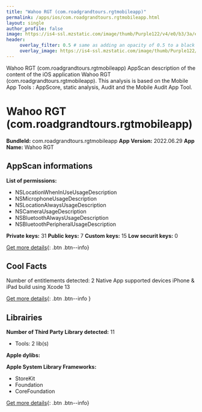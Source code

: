 ```yaml
---
title: "Wahoo RGT (com.roadgrandtours.rgtmobileapp)"
permalink: /apps/ios/com.roadgrandtours.rgtmobileapp.html
layout: single
author_profile: false
image: https://is4-ssl.mzstatic.com/image/thumb/Purple122/v4/e0/b3/3a/e0b33ad2-b3a3-85cb-2429-dad03b13bb3b/AppIcon-1x_U007emarketing-0-7-0-85-220.png/512x512bb.jpg
header: 
     overlay_filter: 0.5 # same as adding an opacity of 0.5 to a black background
     overlay_image: https://is4-ssl.mzstatic.com/image/thumb/Purple122/v4/e0/b3/3a/e0b33ad2-b3a3-85cb-2429-dad03b13bb3b/AppIcon-1x_U007emarketing-0-7-0-85-220.png/512x512bb.jpg
---
```

Wahoo RGT (com.roadgrandtours.rgtmobileapp) AppScan description of the content of the iOS application Wahoo RGT (com.roadgrandtours.rgtmobileapp). This analysis is based on the Mobile App Tools : AppScore, static analysis, Audit and the Mobile Audit App Tool.

# Wahoo RGT (com.roadgrandtours.rgtmobileapp)

**BundleId:** com.roadgrandtours.rgtmobileapp
**App Version:** 2022.06.29
**App Name:** Wahoo RGT


## AppScan informations 

**List of permissions:** 
- NSLocationWhenInUseUsageDescription
- NSMicrophoneUsageDescription
- NSLocationAlwaysUsageDescription
- NSCameraUsageDescription
- NSBluetoothAlwaysUsageDescription
- NSBluetoothPeripheralUsageDescription
  
  
**Private keys:** 31
**Public keys:** 7
**Custom keys:** 15
**Low securit keys:** 0
  
[Get more details](/pricing.html){: .btn .btn--info}

## Cool Facts

Number of entitlements detected: 2
Native App
supported devices iPhone & iPad
build using Xcode 13
  
[Get more details](/pricing.html){: .btn .btn--info }

## Librairies 
**Number of Third Party Library detected:** 11
- Tools: 2 lib(s)


**Apple dylibs:**


**Apple System Library Frameworks:**
- StoreKit
- Foundation
- CoreFoundation


  
[Get more details](/pricing.html){: .btn .btn--info}

